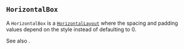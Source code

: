## `HorizontalBox`

A `HorizontalBox` is a [`HorizontalLayout`](../builtins/elements.md#verticallayout-and-horizontallayout) where the spacing and padding values
depend on the style instead of defaulting to 0.

See also [](verticalbox.md).
